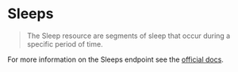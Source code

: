 # Sleeps

> The Sleep resource are segments of sleep that occur during a specific period of time.

For more information on the Sleeps endpoint see the [official docs](https://docs.humanapi.co/docs/sleeps).